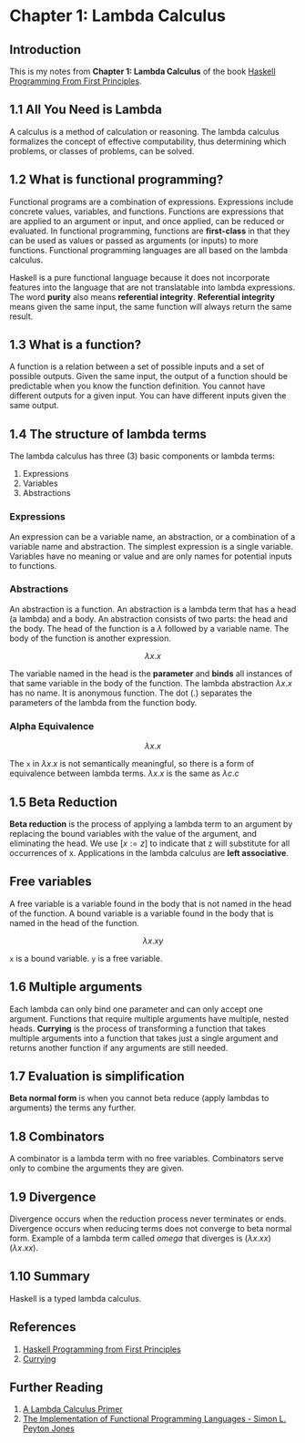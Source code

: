 # Chapter 1: Lambda Calculus

## Introduction

This is my notes from **Chapter 1: Lambda Calculus** of the book [Haskell Programming From First Principles](http://haskellbook.com).

## 1.1 All You Need is Lambda

A calculus is a method of calculation or reasoning. The lambda calculus formalizes the concept of effective computability, thus determining which problems, or classes of problems, can be solved.

## 1.2 What is functional programming?

Functional programs are a combination of expressions. Expressions include concrete values, variables, and functions. Functions are expressions that are applied to an argument or input, and once applied, can be reduced or evaluated. In functional programming, functions are **first-class** in that they can be used as values or passed as arguments (or inputs) to more functions. Functional programming languages are all based on the lambda calculus.

Haskell is a pure functional language because it does not incorporate features into the language that are not translatable into lambda expressions. The word **purity** also means **referential integrity**. **Referential integrity** means given the same input, the same function will always return the same result.

## 1.3 What is a function?

A function is a relation between a set of possible inputs and a set of possible outputs. Given the same input, the output of a function should be predictable when you know the function definition. You cannot have different outputs for a given input. You can have different inputs given the same output.

## 1.4 The structure of lambda terms

The lambda calculus has three (3) basic components or lambda terms:

1. Expressions
2. Variables
3. Abstractions

### Expressions

An expression can be a variable name, an abstraction, or a combination of a variable name and abstraction. The simplest expression is a single variable. Variables have no meaning or value and are only names for potential inputs to functions.

### Abstractions

An abstraction is a function. An abstraction is a lambda term that has a head (a lambda) and a body. An abstraction consists of two parts: the head and the body. The head of the function is a $`\lambda`$ followed by a variable name. The body of the function is another expression.

```math
\lambda x . x
```

The variable named in the head is the **parameter** and **binds** all instances of that same variable in the body of the function. The lambda abstraction $`\lambda x . x`$ has no name. It is anonymous function. The dot (.) separates the parameters of the lambda from the function body.

### Alpha Equivalence

```math
\lambda x . x
```

The `x` in $`\lambda x . x`$ is not semantically meaningful, so there is a form of equivalence between lambda terms. $`\lambda x . x`$ is the same as $`\lambda c.c`$

## 1.5 Beta Reduction

**Beta reduction** is the process of applying a lambda term to an argument by replacing the bound variables with the value of the argument, and eliminating the head. We use $`[x := z ]`$ to indicate that z will substitute for all occurrences of x. Applications in the lambda calculus are **left associative**.

## Free variables

A free variable is a variable found in the body that is not named in the head of the function. A bound variable is a variable found in the body that is named in the head of the function.

```math
\lambda x . x y
```

`x` is a bound variable. `y` is a free variable.

## 1.6 Multiple arguments

Each lambda can only bind one parameter and can only accept one argument. Functions that require multiple arguments have multiple, nested heads. **Currying** is the process of transforming a function that takes multiple arguments into a function that takes just a single argument and returns another function if any arguments are still needed.

## 1.7 Evaluation is simplification

**Beta normal form** is when you cannot beta reduce (apply lambdas to arguments) the terms any further.

## 1.8 Combinators

A combinator is a lambda term with no free variables. Combinators serve only to combine the arguments they are given.

## 1.9 Divergence

Divergence occurs when the reduction process never terminates or ends. Divergence occurs when reducing terms does not converge to beta normal form. Example of a lambda term called *omega* that diverges is $`(\lambda x.xx)(\lambda x.xx)`$.

## 1.10 Summary

Haskell is a typed lambda calculus.

## References

1. [Haskell Programming from First Principles](http://haskellbook.com/)
2. [Currying](https://wiki.haskell.org/Currying)

## Further Reading

1. [A Lambda Calculus Primer](https://ebzzry.io/en/lambda-calculus/)
2. [The Implementation of Functional Programming Languages - Simon L. Peyton Jones](http://research.microsoft.com/en-us/um/people/simonpj/papers/slpj-book-1987/)